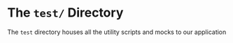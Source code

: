 # The `test/` Directory

The `test` directory houses all the utility scripts and mocks to  our application
